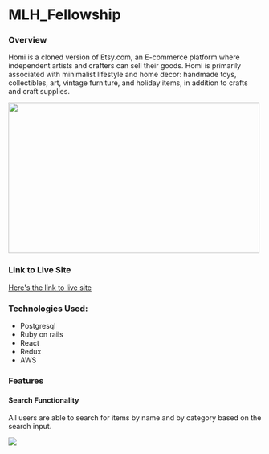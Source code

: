 # MLH_Fellowship

### **Overview**

Homi is a cloned version of Etsy.com, an E-commerce platform where independent artists and crafters can sell their goods. Homi is primarily associated with minimalist lifestyle and home decor: handmade toys, collectibles, art, vintage furniture, and holiday items, in addition to crafts and craft supplies.


<img src="https://homi-seeds.s3.us-east-2.amazonaws.com/homepage.jpg" style="height: 300px; width:500px;">

### **Link to Live Site**

[Here's the link to live site](https://homi198.herokuapp.com/#/)

### Technologies Used:

* Postgresql
* Ruby on rails
* React
* Redux
* AWS

### Features

#### Search Functionality

All users are able to search for items by name and by category based on the search input. 

![](https://homi-seeds.s3.us-east-2.amazonaws.com/homi_searching.gif)


